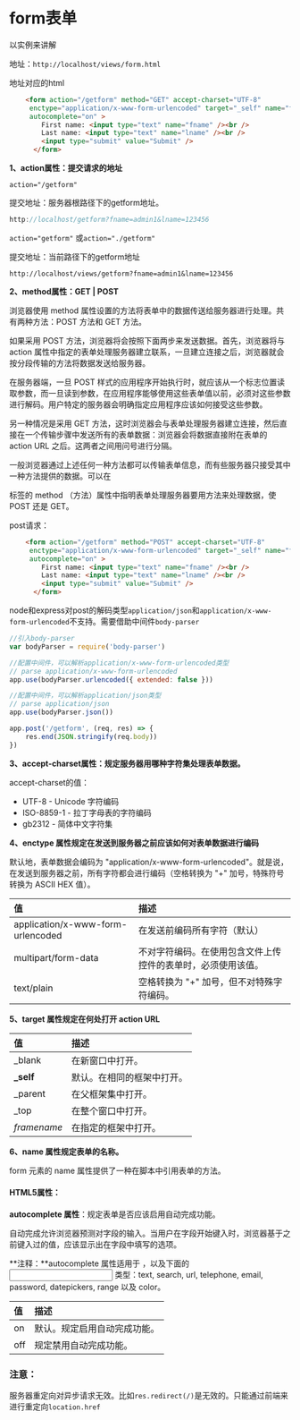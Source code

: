# form表单

以实例来讲解

地址：`http://localhost/views/form.html`

地址对应的html

```html
    <form action="/getform" method="GET" accept-charset="UTF-8"
     enctype="application/x-www-form-urlencoded" target="_self" name="form1"
     autocomplete="on" >
        First name: <input type="text" name="fname" /><br />
        Last name: <input type="text" name="lname" /><br />
        <input type="submit" value="Submit" />
      </form>
```

**1、action属性：提交请求的地址**

`action="/getform"`

提交地址：服务器根路径下的getform地址。

```js
http://localhost/getform?fname=admin1&lname=123456
```



`action="getform"`  或`action="./getform"`

提交地址：当前路径下的getform地址

```
http://localhost/views/getform?fname=admin1&lname=123456
```



**2、method属性：GET | POST**

浏览器使用 method 属性设置的方法将表单中的数据传送给服务器进行处理。共有两种方法：POST 方法和 GET 方法。

如果采用 POST 方法，浏览器将会按照下面两步来发送数据。首先，浏览器将与 action 属性中指定的表单处理服务器建立联系，一旦建立连接之后，浏览器就会按分段传输的方法将数据发送给服务器。

在服务器端，一旦 POST 样式的应用程序开始执行时，就应该从一个标志位置读取参数，而一旦读到参数，在应用程序能够使用这些表单值以前，必须对这些参数进行解码。用户特定的服务器会明确指定应用程序应该如何接受这些参数。

另一种情况是采用 GET 方法，这时浏览器会与表单处理服务器建立连接，然后直接在一个传输步骤中发送所有的表单数据：浏览器会将数据直接附在表单的 action URL 之后。这两者之间用问号进行分隔。

一般浏览器通过上述任何一种方法都可以传输表单信息，而有些服务器只接受其中一种方法提供的数据。可以在 <form> 标签的 method （方法）属性中指明表单处理服务器要用方法来处理数据，使 POST 还是 GET。

post请求：

```html
    <form action="/getform" method="POST" accept-charset="UTF-8"
     enctype="application/x-www-form-urlencoded" target="_self" name="form1"
     autocomplete="on" >
        First name: <input type="text" name="fname" /><br />
        Last name: <input type="text" name="lname" /><br />
        <input type="submit" value="Submit" />
      </form>
```

node和express对post的解码类型`application/json`和`application/x-www-form-urlencoded`不支持。需要借助中间件`body-parser`

```js
//引入body-parser
var bodyParser = require('body-parser')

//配置中间件，可以解析application/x-www-form-urlencoded类型
// parse application/x-www-form-urlencoded
app.use(bodyParser.urlencoded({ extended: false }))

//配置中间件，可以解析application/json类型
// parse application/json
app.use(bodyParser.json())

app.post('/getform', (req, res) => {
    res.end(JSON.stringify(req.body))
})
```

**3、accept-charset属性：规定服务器用哪种字符集处理表单数据。**

accept-charset的值：

- UTF-8 - Unicode 字符编码
- ISO-8859-1 - 拉丁字母表的字符编码
- gb2312 - 简体中文字符集

**4、enctype 属性规定在发送到服务器之前应该如何对表单数据进行编码**

默认地，表单数据会编码为 "application/x-www-form-urlencoded"。就是说，在发送到服务器之前，所有字符都会进行编码（空格转换为 "+" 加号，特殊符号转换为 ASCII HEX 值）。

| 值                                | 描述                                                         |
| :-------------------------------- | :----------------------------------------------------------- |
| application/x-www-form-urlencoded | 在发送前编码所有字符（默认）                                 |
| multipart/form-data               | 不对字符编码。在使用包含文件上传控件的表单时，必须使用该值。 |
| text/plain                        | 空格转换为 "+" 加号，但不对特殊字符编码。                    |

**5、target 属性规定在何处打开 action URL**

| 值          | 描述                       |
| :---------- | :------------------------- |
| _blank      | 在新窗口中打开。           |
| **_self**   | 默认。在相同的框架中打开。 |
| _parent     | 在父框架集中打开。         |
| _top        | 在整个窗口中打开。         |
| *framename* | 在指定的框架中打开。       |

**6、name 属性规定表单的名称。**

form 元素的 name 属性提供了一种在脚本中引用表单的方法。

#### HTML5属性：

**autocomplete 属性**：规定表单是否应该启用自动完成功能。

自动完成允许浏览器预测对字段的输入。当用户在字段开始键入时，浏览器基于之前键入过的值，应该显示出在字段中填写的选项。

**注释：**autocomplete 属性适用于 <form>，以及下面的 <input> 类型：text, search, url, telephone, email, password, datepickers, range 以及 color。

| 值   | 描述                         |
| :--- | :--------------------------- |
| on   | 默认。规定启用自动完成功能。 |
| off  | 规定禁用自动完成功能。       |

### 注意：

服务器重定向对异步请求无效。比如`res.redirect(/)`是无效的。只能通过前端来进行重定向`location.href`

